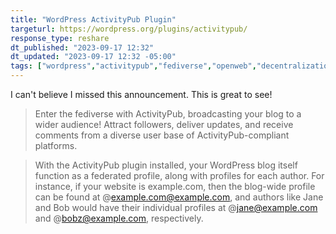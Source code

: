 ```yaml
---
title: "WordPress ActivityPub Plugin"
targeturl: https://wordpress.org/plugins/activitypub/ 
response_type: reshare
dt_published: "2023-09-17 12:32"
dt_updated: "2023-09-17 12:32 -05:00"
tags: ["wordpress","activitypub","fediverse","openweb","decentralization","internet","blogging","opensource"]
---
```


I can't believe I missed this announcement. This is great to see! 

> Enter the fediverse with ActivityPub, broadcasting your blog to a wider audience! Attract followers, deliver updates, and receive comments from a diverse user base of ActivityPub-compliant platforms.

> With the ActivityPub plugin installed, your WordPress blog itself function as a federated profile, along with profiles for each author. For instance, if your website is example.com, then the blog-wide profile can be found at @example.com@example.com, and authors like Jane and Bob would have their individual profiles at @jane@example.com and @bobz@example.com, respectively.
